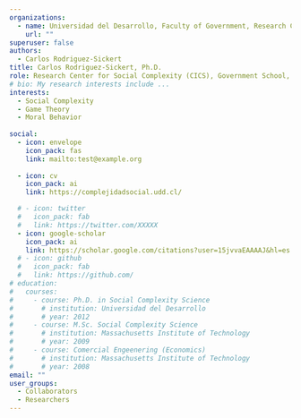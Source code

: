 ```yaml
---
organizations:
  - name: Universidad del Desarrollo, Faculty of Government, Research Center for Social Complexity (CICS)
    url: ""
superuser: false
authors:
  - Carlos Rodriguez-Sickert
title: Carlos Rodriguez-Sickert, Ph.D.
role: Research Center for Social Complexity (CICS), Government School, Universidad del Desarrollo.
# bio: My research interests include ...
interests:
  - Social Complexity
  - Game Theory
  - Moral Behavior
  
social:
  - icon: envelope
    icon_pack: fas
    link: mailto:test@example.org
    
  - icon: cv
    icon_pack: ai
    link: https://complejidadsocial.udd.cl/

  # - icon: twitter
  #   icon_pack: fab
  #   link: https://twitter.com/XXXXX
  - icon: google-scholar
    icon_pack: ai
    link: https://scholar.google.com/citations?user=15jvvaEAAAAJ&hl=es
  # - icon: github
  #   icon_pack: fab
  #   link: https://github.com/
# education:
#   courses:
#     - course: Ph.D. in Social Complexity Science
#       # institution: Universidad del Desarrollo
#       # year: 2012
#     - course: M.Sc. Social Complexity Science
#       # institution: Massachusetts Institute of Technology
#       # year: 2009
#     - course: Comercial Engeenering (Economics)
#       # institution: Massachusetts Institute of Technology
#       # year: 2008
email: ""
user_groups:
  - Collaborators
  - Researchers
---
```


